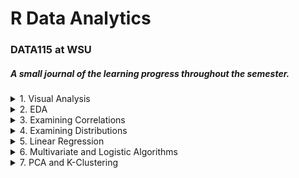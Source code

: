 # R Data Analytics 
### DATA115 at WSU 

##### A small journal of the learning progress throughout the semester.

<details>
  <summary>1. Visual Analysis</summary>
  
  ### Analysis of Disney Movie Ratings
  ##### From: MovieRating_disneyMovies.csv
  
  <details>
    <summary>2. Graphs</summary>
  
  ![a](https://github.com/ElishaPhillips/RDataAnalyticsProgress/blob/54d1843c76448c46112788c1f9bf88813e002b30/Images/1/jitter.1.1.png)
  
  
  ![a](https://github.com/ElishaPhillips/RDataAnalyticsProgress/blob/54d1843c76448c46112788c1f9bf88813e002b30/Images/1/scatter.1.1.png)
  </details>
  
  #### Analysis:
  
  ##### I noticed the rating of Disney movies is higher, on average, for females when compared to male reviewers. 
  ##### Potential explanations: One potential explanation is the target market for Disney films trend towards a female demographic. Another point to note is    a study done by the Center for the Study of Women in Television and Film, which found that "female critics tend to give higher ratings to films with women    in leading roles than male critics do."
   *[Source](https://www.nytimes.com/2018/07/17/movies/male-critics-are-harsher-than-women-on-female-led-films-study-says.html)* 
   
   ##### A better analysis could comprise of a larger selection of reviewers. In addition the selection of movies could be higher, to show a more conclusive trend.
  
</details>

<details>
  <summary>2. EDA</summary>
  
  ### Cost of Living Outlier Analysis
  ##### From COL.csv
  <details>
    <summary> Boxplots</summary>
  
  ##### Boxplots:
  ![a](https://github.com/ElishaPhillips/RDataAnalyticsProgress/blob/4e914caf4a85a5b0c1b2b7789bdd8b1c8501fe35/Images/2/2.plotadi.png)
  ![a](https://github.com/ElishaPhillips/RDataAnalyticsProgress/blob/4e914caf4a85a5b0c1b2b7789bdd8b1c8501fe35/Images/2/2.plotcap.png)
  ![a](https://github.com/ElishaPhillips/RDataAnalyticsProgress/blob/4e914caf4a85a5b0c1b2b7789bdd8b1c8501fe35/Images/2/2.plotcin.png)
  ![a](https://github.com/ElishaPhillips/RDataAnalyticsProgress/blob/4e914caf4a85a5b0c1b2b7789bdd8b1c8501fe35/Images/2/2.plotgas.png)
  ![a](https://github.com/ElishaPhillips/RDataAnalyticsProgress/blob/4e914caf4a85a5b0c1b2b7789bdd8b1c8501fe35/Images/2/2.plotrent.png)
  ![a](https://github.com/ElishaPhillips/RDataAnalyticsProgress/blob/4e914caf4a85a5b0c1b2b7789bdd8b1c8501fe35/Images/2/2.plotwine.png)  
   </details> 
   
   ##### Based on the boxplots above, I selected the Cappuccino, Cinema, Wine, and Avg.Rent to investigate further. 
   ##### Running the columns through a Rosner test: 

 ##### $all.stats
 <details>
  <summary> Rosner Test</summary>
 
 > ###### $data.name
 > ###### [1] "COL$Cappuccino"
 > ######   i   Mean.i      SD.i Value Obs.Num    R.i+1 lambda.i+1 Outlier
 > ###### 1 0 1.981481 0.7371312  4.48      10 3.389517   3.628495   FALSE
   #   
   
 > ###### $data.name  
 > ###### [1] "COL$Cinema"  
 > ######   i   Mean.i     SD.i Value Obs.Num     R.i+1 lambda.i+1 Outlier
 > ###### 1 0 6.775602 5.632751 79.49     115 12.909216   3.628495    TRUE
 > ###### 2 1 6.437395 2.655904 14.95     104  3.205163   3.627118   FALSE
   #   
   
 > ###### $data.name  
 > ###### [1] "COL$Wine"  
 > ######   i   Mean.i     SD.i Value Obs.Num    R.i+1 lambda.i+1 Outlier
 > ###### 1 0 7.079722 3.325691 26.15     174 5.734230   3.628495    TRUE
 > ###### 2 1 6.991023 3.066689 19.61     127 4.114854   3.627118    TRUE
 > ##### 3 2 6.932056 2.949177 17.43     115 3.559619   3.625734   FALSE
 > ###### 4 3 6.882770 2.866424 16.83     187 3.470258   3.624342   FALSE
   #  
   
 > ###### $data.name
 > ###### [1] "COL$Avg.Rent"
 > ######   i   Mean.i     SD.i   Value Obs.Num    R.i+1 lambda.i+1 Outlier
 > ###### 1 0 1092.979 664.7785 5052.31      37 5.955865   3.628495    TRUE
 > ###### 2 1 1074.564 608.6058 3268.84      22 3.605414   3.627118   FALSE
 > ###### 3 2 1064.310 591.1256 3164.42     106 3.552730   3.625734   FALSE
 > ###### 4 3 1054.450 574.6094 2788.71      16 3.018154   3.624342   FALSE
 > ###### 5 4 1046.270 563.3998 2607.95       3 2.771886   3.622942   FALSE 
 > ###### 6 5 1038.869 554.3124 2590.76      63 2.799669   3.621535   FALSE  
   #   
  </details> 
  
   ###### Identified Outliers:
   #  
   
   > ####### Cinema:
   > ####### Row 115, Riyadh -$79.49
   #
   
   > ####### Wine:
   > ####### Row 127, Manama - $19.61
   > ####### Row 174, Tehran - $26.15
   #   
   
   > ####### Avg.Rent:
   > ####### Row 37, Hong Kong - $5,052
   #  
   
   ###### In this specific case I would either exclude the rows from the dataset, or find an alternative dataset to crossreference. One could also            estimate the appropriate value instead, such as using a simple mean or a more complicated algorithm. 
   #   
   
  ### Height Weight Age Sex Analysis
  ##### From Height_Weight_Age_Sex.csv
  
  ##### Boxplots of the Height and Weight distribution:
  
   <details>
    <summary> Boxplots for height and Weight Columns</summary>
  
   ##### Boxplots:
   
  ![a](https://github.com/ElishaPhillips/RDataAnalyticsProgress/blob/4e914caf4a85a5b0c1b2b7789bdd8b1c8501fe35/Images/2/2.boxplot.1.png)  
  ![a](https://github.com/ElishaPhillips/RDataAnalyticsProgress/blob/4e914caf4a85a5b0c1b2b7789bdd8b1c8501fe35/Images/2/2.boxplot.2.png)
  
   </details>
   
  #### Analysis:

  ###### For the Height boxplot, the count distribution is asymetrical, with the majority of the data lying in the ~130 to 170 range. There lies some       notable outliers in the 50 through 75 range. The median is around 75% towards the top of the box, featuring a negative skew.
  
  ##### For the Weight boxplot, the count distribution is also asymmetrical, with no outliers shown.The box plot is skewed negatively.

   <details>
    <summary> Histograms</summary>
  
  ##### Histograms:  
  
  ![a](https://github.com/ElishaPhillips/RDataAnalyticsProgress/blob/4e914caf4a85a5b0c1b2b7789bdd8b1c8501fe35/Images/2/2.hist.1.png)  
  ![a](https://github.com/ElishaPhillips/RDataAnalyticsProgress/blob/4e914caf4a85a5b0c1b2b7789bdd8b1c8501fe35/Images/2/2.hist.2.png)
  
   </details>
   
  ##### Analysis:

  ##### For the Height histogram, the count distribution is asymetrical, with a fairly symmetrical hill from ~130-170, and a dip in count at about 155. This is where the majority of the data lies. We do see a definitive negative skewness. From 50 through 125, there is a much smaller amount of values and a small outlier at the 179 mark. I was not expecting to see the amount of values in the 75-125 range, as compared to the boxplot. The symmetry and skewness analysis did remain consistent.

  ##### For the Weight histogram, the count distribution is asymmetrical and has 2 peaks, one from 0-30 and another from 30-60. There are 3 notable outliers: at 7, and 11-12, and at 47. The graph is skewed negatively here as well.I ws not expecting to see the first hill, in the 0-30 range as compared to the boxplot, nor the outliers. The skewness analysis remained consistent. 

  ###### Separate boxplots for the weight data separated by the Male variable:
  
  <details>
    <summary> Boxplots Weight By Gender</summary>
  
  ##### Boxplots Weight by Gender:
  ![a](https://github.com/ElishaPhillips/RDataAnalyticsProgress/blob/4e914caf4a85a5b0c1b2b7789bdd8b1c8501fe35/Images/2/2.boxplot.3.png)  
  ![a](https://github.com/ElishaPhillips/RDataAnalyticsProgress/blob/4e914caf4a85a5b0c1b2b7789bdd8b1c8501fe35/Images/2/2.boxplot.4.png)
  
  </details>
  
   ##### Analysis: I noticed that the negative skew remains similar for both male and female weights, though the female weight remains lower on average      and has less of a distribution.

   ##### Adding a BMI column and an underweight column:
  
  <details>
    <summary> Histograms For BMI By Gender</summary>

  ##### Histograms for BMI by Gender:  
  
  ![a](https://github.com/ElishaPhillips/RDataAnalyticsProgress/blob/4e914caf4a85a5b0c1b2b7789bdd8b1c8501fe35/Images/2/2.hist.3.png)
  
  ![a](https://github.com/ElishaPhillips/RDataAnalyticsProgress/blob/4e914caf4a85a5b0c1b2b7789bdd8b1c8501fe35/Images/2/2.hist.4.png)
  
  </details>
  
  ##### Analysis: I noticed that the male BMI is more symmetrically skewed than the female BMI chart, though both are negatively skewed.The male histogram   also highlights two small outliers to the right.The male BMI also peaks at 1 lower than the female chart.


  ###### Scatterplot of height vs. weight for the full dataset that distinguishes both by gender and whether or not the individual is underweight
  ![a](https://github.com/ElishaPhillips/RDataAnalyticsProgress/blob/4e914caf4a85a5b0c1b2b7789bdd8b1c8501fe35/Images/2/2.scatter.png)
  
  ###### Analysis: I noticed for the underweight category, male and female remain a consistent grouping, with an even distribution across the x (height) axis from 50 to 200. As we look at non-underweight variables, the grouping is centered from 130 to 200 with one outlier at around 60 on the x axis. In addition, there is a clear trend towards the males in the dataset being both taller and heavier than the female set. The non-underweight grouping also remains positioned above the underweight grouping, as one would expect to see.
  
</details>

<details>
  <summary>3. Examining Correlations</summary>
  
  ### 2020 Basketball Rankings Correlation Analysis
  ##### From 2020bb_values.csv
  
  ##### Correlation between all columns: 
  
  ![a](https://github.com/ElishaPhillips/RDataAnalyticsProgress/blob/3da61bbe1cc56c08ec024cb1572dc80298c125ee/Images/3/3.corr.1.png)
  
  ##### The Rank column and the AdjEM column are most strongly correlated at -0.98. The Luck column is least correlated across the board.

  ##### Narrowing to teams in PAC12 
  
  ![a](https://github.com/ElishaPhillips/RDataAnalyticsProgress/blob/3da61bbe1cc56c08ec024cb1572dc80298c125ee/Images/3/3.corr.2.png)
  
  ##### Again, the Rank and AdjEM columns are most strongly correlated - though this time with an even stronger correlation of -0.99. AdjEM seems to have   the highest correlation across all columns. SoS_OppO is least strongly correlated across the columns. This time, luck surprisingly seems to have a          stronger correlation to other columns. Also the correlation between rank and the other columns is significantly lower on average.
  
  ### Cost of Living Correlation Analysis
  ##### From COL2.csv
  
  ##### Correlation between all columns: 
  
  ![a](https://github.com/ElishaPhillips/RDataAnalyticsProgress/blob/3da61bbe1cc56c08ec024cb1572dc80298c125ee/Images/3/3pairs.1.png)
  
  ##### Income seems to be one of the strongest correlating values to the other variables, except in the case of wine and gasoline.Both wine and gasoline   indicate not much of a significantly measurable relationship between the other variables. The strong relationship between cinema and cappuccino seems     like an interesting relationship to note. 
  
  ##### Investigating further with a scatterplot between Cappuccino and Cinema Columns, colored by Income:
  
  ![a](https://github.com/ElishaPhillips/RDataAnalyticsProgress/blob/3da61bbe1cc56c08ec024cb1572dc80298c125ee/Images/3/3.plot.1.png)
  
  ##### The relationship seems to hold true - people who spend less on drinks per month are less likely to spend money on going to movies. It should also   be noted, income plays a consistent factor, those who make more are observed to spend more on purchases like these - though the relationship is more       scattered at higher income. 
  
</details>

<details>
  <summary>4. Examining Distributions</summary>
  
  ### Examining distributions in seeded rnorm sequences
  
  > ##### **set.seed(2021)**
  > ##### **nmatrix <- matrix(rnorm(10, 25, 3), ncol=10, nrow=50)**
  
  ##### Distribution:
  
  ![a](https://github.com/ElishaPhillips/RDataAnalyticsProgress/blob/d5e7feeb9448af5cf93e54c7726d8f4eab7eb9f9/Images/4/4hist1.png)
  
  ##### Normality:
  
  ![a](https://github.com/ElishaPhillips/RDataAnalyticsProgress/blob/d5e7feeb9448af5cf93e54c7726d8f4eab7eb9f9/Images/4/4qq1.png)
  
  ##### Analysis: The points form a linear trend in the center as expected, however the extremities do not follow the same behavior and are distinctly        grouped away. This would suggest the sample set does not follow a normal distribution.
  
  ### Same seed with a much larger sample set, n=1000
  
 > ##### **set.seed(2021)**
 > ##### **nmatrix2 <- matrix(rnorm(1000, 25, 3), ncol=10, nrow=50))**
  
  ##### Distribution:
  
  ![a](https://github.com/ElishaPhillips/RDataAnalyticsProgress/blob/d5e7feeb9448af5cf93e54c7726d8f4eab7eb9f9/Images/4/4hist2.png)
  
  ##### Normality:
  
  ![a](https://github.com/ElishaPhillips/RDataAnalyticsProgress/blob/d5e7feeb9448af5cf93e54c7726d8f4eab7eb9f9/Images/4/4qq2.png)
  
  ##### Analysis: Both tails veer away from the distribution line, though there is more continuity with a higher sample set than in the previous plot. I     would conclude that there is still a higher number of extremities than one would find in a normal distribution set.
  
  ### Examining distributions in Pullman, WA Air Quality Data in 2020
  ##### From .csv
  
  ##### > Mean: 3.5262
  ##### > Standard Deviation 2.424
  
  ##### Histogram of the PM_Concentration column with am overlay a plot of the normal distribution with mean and standard deviation 
  ![a](https://github.com/ElishaPhillips/RDataAnalyticsProgress/blob/d5e7feeb9448af5cf93e54c7726d8f4eab7eb9f9/Images/4/4hist3.png)
  
  ##### Whats interesting to note is the PM Concentration tails to the right past PM6. On further analysis this is most likely due to the significant        wildfire season in 2020, this notion is further evidenced by the dates of the extreme values occurring beyond July.

</details>
  
<details>
  <summary>5. Linear Regression</summary>
  
   ### Linear Regression algorithm to fit Median Household Income with Percentage of BS Holders
   ##### From educationincome.csv
   
   ##### Initial scatterplot:
   ![a](https://github.com/ElishaPhillips/RDataAnalyticsProgress/blob/327bdedce27bb3967059427cf80b4350c4d937d1/Images/5/5.plot.1.png) 
   
   ##### There appears to be a clear linear trend in the two variable's relationship
   
   ##### Fittting a simple linear model: BS.Perc~Median.HH.Income
   
   ##### Scatterplot:
   
   ![a](https://github.com/ElishaPhillips/RDataAnalyticsProgress/blob/327bdedce27bb3967059427cf80b4350c4d937d1/Images/5/5.plot.2.png)
  
   ##### The coefficient of determination is: 0.66258
   
   ##### QQ plot of the residuals:
   
   ![a](https://github.com/ElishaPhillips/RDataAnalyticsProgress/blob/d36d073f3b48af369e85fd1cbe9f7b42244138c6/Images/5/5resid1.png)
   
   ##### Lightly tailed distribution
   
   ##### Residuals vs. Fitted 
   
   ![a](https://github.com/ElishaPhillips/RDataAnalyticsProgress/blob/6de48303bc64d547ba8d6d3686a46809f7f36dd7/Images/5/5.residfit.1.png)
   
   ##### Analysis: There is a notable bend in the fit on the left side through 27, I would mark that as possibly problematic. The graph marks 3 possible outliers as well. Also, the spread of the residuals is increasing as the graph moves towards the right.

  ## Picking another set: BS Rank vs ADV Percentage
  
  ##### Initial Scatterplot:
  ![a](https://github.com/ElishaPhillips/RDataAnalyticsProgress/blob/327bdedce27bb3967059427cf80b4350c4d937d1/Images/5/5.plot.3.png)
  
  
  ##### Fittting a simple linear model: BS.Perc~Median.HH.Income
  ##### Scatterplot:
  
  ![a](https://github.com/ElishaPhillips/RDataAnalyticsProgress/blob/327bdedce27bb3967059427cf80b4350c4d937d1/Images/5/5.plot.4.png)
  
  ##### There appears to be a strong negative correlation in the two variables' relationship.
  
  ##### The coefficient of determination is: 0.75593
  
  ##### QQ plot of the residuals:
   
  ![a](https://github.com/ElishaPhillips/RDataAnalyticsProgress/blob/69cc6cdcb131fa606bb0450ec1921619398692c3/Images/5/5resid2.png)
   
  ##### Residuals vs. Fitted 
   
  ![a](https://github.com/ElishaPhillips/RDataAnalyticsProgress/blob/6de48303bc64d547ba8d6d3686a46809f7f36dd7/Images/5/5.residfit.2.png)
   
  ##### The tails on this qqplot are much more heavily skewed beyond 1, and the residuals vs fitted plot doesn’t seem to hold as close to the centerline.       There does seems to be a quadratic relationship. Also, the heteroskedacity holds closer and remains more consistent from left to right.
 
</details>

<details>
  <summary>6. Multivariate and Logistic Algorithms</summary>
  
  ## Heading
  1. A numbered
  6
  ![a](https://github.com/ElishaPhillips/RDataAnalyticsProgress/blob/7b0d5dfffc5201eac9559ba46a8f2d0aabe8900a/Images/6/6.pairs.1.png)
  ![a](https://github.com/ElishaPhillips/RDataAnalyticsProgress/blob/61398539aa86ba724e9cb12abbbe7757235bbcf7/Images/6/6.plot.1.png)
  ![a](https://github.com/ElishaPhillips/RDataAnalyticsProgress/blob/fef57b9c070cb9b868862c9cee9be4f3bc47507c/Images/6/6.plot.2.png)
</details>

<details>
  <summary>7. PCA and K-Clustering</summary>
  
  ## Heading
  ![a](https://github.com/ElishaPhillips/RDataAnalyticsProgress/blob/8d8855ba3db627c767d221213b7c577b6582c549/Images/7/7.pairs.1.png)
  ![a](https://github.com/ElishaPhillips/RDataAnalyticsProgress/blob/8d8855ba3db627c767d221213b7c577b6582c549/Images/7/7.plot.1.png)
  ![a](https://github.com/ElishaPhillips/RDataAnalyticsProgress/blob/8d8855ba3db627c767d221213b7c577b6582c549/Images/7/7.plot.2.png)
  ![a](https://github.com/ElishaPhillips/RDataAnalyticsProgress/blob/8d8855ba3db627c767d221213b7c577b6582c549/Images/7/7.plot.3.png)
  ![a](https://github.com/ElishaPhillips/RDataAnalyticsProgress/blob/8d8855ba3db627c767d221213b7c577b6582c549/Images/7/7.plot.4.png)
  ![a](https://github.com/ElishaPhillips/RDataAnalyticsProgress/blob/8d8855ba3db627c767d221213b7c577b6582c549/Images/7/7.plot.5.png)
  ![a](https://github.com/ElishaPhillips/RDataAnalyticsProgress/blob/8d8855ba3db627c767d221213b7c577b6582c549/Images/7/7.plot.6.png)
</details>
